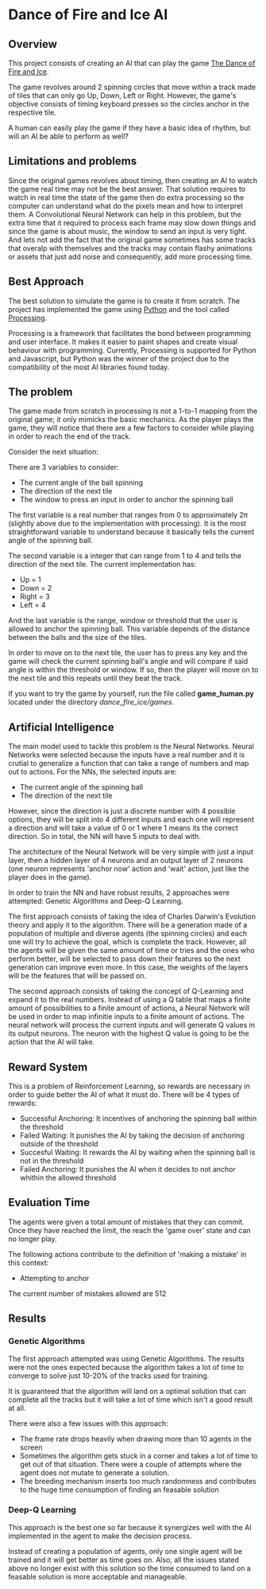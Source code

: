 # Dance of Fire and Ice AI

## Overview
This project consists of creating an AI that can play the game [The Dance of Fire and Ice](https://store.steampowered.com/app/977950/A_Dance_of_Fire_and_Ice/).

The game revolves around 2 spinning circles that move within a track made of tiles that can only go Up, Down, Left or Right.
However, the game's objective consists of timing keyboard presses so the circles anchor in the respective tile.

A human can easily play the game if they have a basic idea of rhythm, but will an AI be able to perform as well?

## Limitations and problems
Since the original games revolves about timing, then creating an AI to watch the game real time may not be the best answer.
That solution requires to watch in real time the state of the game then do extra processing so the computer can understand what do the pixels mean and how to interpret them.
A Convolutional Neural Network can help in this problem, but the extra time that it required to process each frame may slow down things and since the game is about music, the window to send an input is very tight.
And lets not add the fact that the original game sometimes has some tracks that overalp with themselves and the tracks may contain flashy animations or assets that just add noise and consequently, add more processing time.

## Best Approach
The best solution to simulate the game is to create it from scratch. The project has implemented the game using [Python](https://www.python.org/downloads/) and the tool called [Processing](https://processing.org/download).

Processing is a framework that facilitates the bond between programming and user interface. It makes it easier to paint shapes and create visual behaviour with programming.
Currently, Processing is supported for Python and Javascript, but Python was the winner of the project due to the compatibility of the most AI libraries found today.

## The problem
The game made from scratch in processing is not a 1-to-1 mapping from the original game; it only mimicks the basic mechanics.
As the player plays the game, they will notice that there are a few factors to consider while playing in order to reach the end of the track.

Consider the next situation:

<Insert image here>

There are 3 variables to consider:
- The current angle of the ball spinning
- The direction of the next tile
- The window to press an input in order to anchor the spinning ball

The first variable is a real number that ranges from 0 to approximately 2π (slightly above due to the implementation with processing). It is the most straightforward variable to understand because it basically tells the current angle of the spinning ball.

The second variable is a integer that can range from 1 to 4 and tells the direction of the next tile. The current implementation has:
- Up = 1
- Down = 2
- Right = 3
- Left = 4

And the last variable is the range, window or threshold that the user is allowed to anchor the spinning ball. This variable depends of the distance between the balls and the size of the tiles.

In order to move on to the next tile, the user has to press any key and the game will check the current spinning ball's angle and will compare if said angle is within the threshold or window. If so, then the player will move on to the next tile and this repeats until they beat the track.

If you want to try the game by yourself, run the file called **game_human.py** located under the directory *dance_fire_ice/games*.

## Artificial Intelligence
The main model used to tackle this problem is the Neural Networks.
Neural Networks were selected because the inputs have a real number and it is crutial to generalize a function that can take a range of numbers and map out to actions.
For the NNs, the selected inputs are:
- The current angle of the spinning ball
- The direction of the next tile

However, since the direction is just a discrete number with 4 possible options, they will be split into 4 different inputs and each one will represent a direction and will take a value of 0 or 1 where 1 means its the correct direction.
So in total, the NN will have 5 inputs to deal with.

The architecture of the Neural Network will be very simple with just a input layer, then a hidden layer of 4 neurons and an output layer of 2 neurons (one neuron represents 'anchor now' action and 'wait' action, just like the player does in the game).

In order to train the NN and have robust results, 2 approaches were attempted: Genetic Algorithms and Deep-Q Learning.

The first approach consists of taking the idea of Charles Darwin's Evolution theory and apply it to the algorithm.
There will be a generation made of a population of multiple and diverse agents (the spinning circles) and each one will try to achieve the goal, which is complete the track.
However, all the agents will be given the same amount of time or tries and the ones who perform better, will be selected to pass down their features so the next generation can improve even more.
In this case, the weights of the layers will be the features that will be passed on.

The second approach consists of taking the concept of Q-Learning and expand it to the real numbers. Instead of using a Q table that maps a finite amount of possibilities to a finite amount of actions, a Neural Network will be used in order to map infinitie inputs to a finite amount of actions.
The neural network will process the current inputs and will generate Q values in its output neurons. The neuron with the highest Q value is going to be the action that the AI will take.

## Reward System
This is a problem of Reinforcement Learning, so rewards are necessary in order to guide better the AI of what it must do.
There will be 4 types of rewards:
- Successful Anchoring: It incentives of anchoring the spinning ball within the threshold
- Failed Waiting: It punishes the AI by taking the decision of anchoring outside of the threshold
- Succesful Waiting: It rewards the AI by waiting when the spinning ball is not in the threshold
- Failed Anchoring: It punishes the AI when it decides to not anchor whithin the allowed threshold

## Evaluation Time
The agents were given a total amount of mistakes that they can commit. Once they have reached the limit, the reach the 'game over' state and can no longer play.

The following actions contribute to the definition of 'making a mistake' in this context:
- Attempting to anchor 

The current number of mistakes allowed are 512

## Results

### Genetic Algorithms
The first approach attempted was using Genetic Algorithms.
The results were not the ones expected because the algorithm takes a lot of time to converge to solve just 10-20% of the tracks used for training.

It is guaranteed that the algorithm will land on a optimal solution that can complete all the tracks but it will take a lot of time which isn't a good result at all.

There were also a few issues with this approach:
- The frame rate drops heavily when drawing more than 10 agents in the screen
- Sometimes the algorithm gets stuck in a corner and takes a lot of time to get out of that situation. There were a couple of attempts where the agent does not mutate to generate a solution.
- The breeding mechanism inserts too much randomness and contributes to the huge time consumption of finding an feasable solution

### Deep-Q Learning
This approach is the best one so far because it synergizes well with the AI implemented in the agent to make the decision process.

Instead of creating a population of agents, only one single agent will be trained and it will get better as time goes on. Also, all the issues stated above no longer exist with this solution so the time consumed to land on a feasable solution is more acceptable and manageable.












